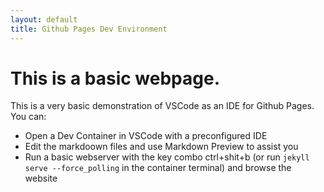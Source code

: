 ```yaml
---
layout: default
title: Github Pages Dev Environment
---
```


# This is a basic webpage.

This is a very basic demonstration of VSCode as an IDE for Github Pages. You can:
- Open a Dev Container in VSCode with a preconfigured IDE
- Edit the markdoown files and use Markdown Preview to assist you
- Run a basic webserver with the key combo ctrl+shit+b (or run `jekyll serve --force_polling` in the container terminal) and browse the website
